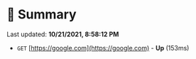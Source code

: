 # 📖 Summary
Last updated: **10/21/2021, 8:58:12 PM**

- `GET` [https://google.com](https://google.com) - **Up** (153ms)
